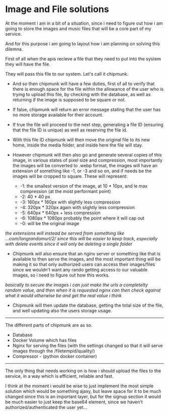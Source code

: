 # Image and File solutions

At the moment i am in a bit of a situation, since i need to figure out how i am going to store the images and music files that will be a core part of my service.

And for this purpose i am going to layout how i am planning on solving this dilemna.

First of all when the apis recieve a  file that they need to put into the system they will have the file.

They will pass this file to our system. Let's call it chipmunk.

* And so then chipmunk will have a few duties, first of all to verify that there is enough space for the file within the allowance of the user who is trying to upload this file, by checking with the database, as well as returning if the image is supposed to be square or not.

* If false, chipmunk will return an error message stating that the user has no more storage available for their account. 

* If true the file will proceed to the next step, generating a file ID (ensuring that the file ID is unique) as well as reserving the file id.

* With this file ID chipmunk will then move the original file to its new home, inside the media folder, and inside here the file will stay.

* However chipmunk will then also go and generate several copies of this image, in various states of pixel size and compression, most importantly the images will be converted to .webp format, the images will have an extension of something like -1, or -3 and so on, and if needs be the images will be cropped to square. These will represent:
	* -1: the smallest version of the image, at 10 * 10px, and le max compression (at the most performant point)
	* -2: 40 * 40 px
	* -3: 160px * 160px with slightly less compression
	* -4: 320px * 320px again with slightly less compression
	* -5: 640px * 640px + less compression
	* -6: 1080px * 1080px probably the point where it will cap out
	* -0: will be the original image

*the extensions will instead be served from something like ...com/longrandomurl/2/ since this will be easier to keep track, especially with delete events since it will only be deleting a single folder*

* Chipmunk will also ensure that an nginx server or something like that is available to then serve the images, and the most important thing will be making it so that only authorized users can access their images/files since we wouldn't want any rando getting access to our valuable images, so i need to figure out how this works.

*basically to secure the images i can just make the urls a completelty random value, and then when it is requested nginx can then check against what it would otherwise be and get the real value i think*

* Chipmunk will then update the database, getting the total size of the file, and well updating also the users storage usage.


---

The different parts of chipmunk are as so.

* Database
* Docker Volume which has files
* Nginx for serving the files (with the settings changed so that it will serve images through the /filetempid/quality/)
* Compressor - (python docker container)


--- 

The only thing that needs working on is how i should upload the files to the service, in a way which is efficient, reliable and fast.

I think at the moment i would be wise to just implement the most simple solution which would be something ajaxy, but leave space for it to be much changed since this is an important layer, but for the signup section it would be much easier to just keep the base64 element, since we haven't authorized/authenticated the user yet...




